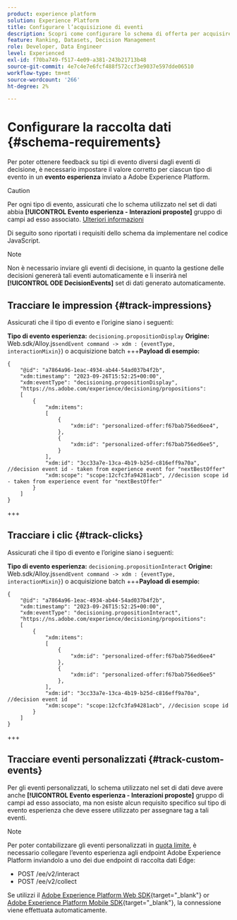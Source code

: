 ```yaml
---
product: experience platform
solution: Experience Platform
title: Configurare l’acquisizione di eventi
description: Scopri come configurare lo schema di offerta per acquisire gli eventi
feature: Ranking, Datasets, Decision Management
role: Developer, Data Engineer
level: Experienced
exl-id: f70ba749-f517-4e09-a381-243b21713b48
source-git-commit: 4e7c4e7e6fcf488f572ccf3e9037e597dde06510
workflow-type: tm+mt
source-wordcount: '266'
ht-degree: 2%

---
```


# Configurare la raccolta dati {#schema-requirements}

Per poter ottenere feedback su tipi di evento diversi dagli eventi di decisione, è necessario impostare il valore corretto per ciascun tipo di evento in un **evento esperienza** inviato a Adobe Experience Platform.

>[!CAUTION]
>
>Per ogni tipo di evento, assicurati che lo schema utilizzato nel set di dati abbia **[!UICONTROL Evento esperienza - Interazioni proposte]** gruppo di campi ad esso associato. [Ulteriori informazioni](create-dataset.md)

Di seguito sono riportati i requisiti dello schema da implementare nel codice JavaScript.

>[!NOTE]
>
>Non è necessario inviare gli eventi di decisione, in quanto la gestione delle decisioni genererà tali eventi automaticamente e li inserirà nel **[!UICONTROL ODE DecisionEvents]** set di dati<!--to check--> generato automaticamente.

## Tracciare le impression {#track-impressions}

Assicurati che il tipo di evento e l’origine siano i seguenti:

**Tipo di evento esperienza:** `decisioning.propositionDisplay`
**Origine:** Web.sdk/Alloy.js`sendEvent command -> xdm : {eventType, interactionMixin}`) o acquisizione batch
+++**Payload di esempio:**

```
{
    "@id": "a7864a96-1eac-4934-ab44-54ad037b4f2b",
    "xdm:timestamp": "2023-09-26T15:52:25+00:00",
    "xdm:eventType": "decisioning.propositionDisplay",
    "https://ns.adobe.com/experience/decisioning/propositions":
    [
        {
            "xdm:items":
            [
                {
                    "xdm:id": "personalized-offer:f67bab756ed6ee4",
                },
                {
                    "xdm:id": "personalized-offer:f67bab756ed6ee5",
                }
            ],
            "xdm:id": "3cc33a7e-13ca-4b19-b25d-c816eff9a70a", //decision event id - taken from experience event for "nextBestOffer"
            "xdm:scope": "scope:12cfc3fa94281acb", //decision scope id - taken from experience event for "nextBestOffer"
        }
    ]
}
```

+++

## Tracciare i clic {#track-clicks}

Assicurati che il tipo di evento e l’origine siano i seguenti:

**Tipo di evento esperienza:** `decisioning.propositionInteract`
**Origine:** Web.sdk/Alloy.js`sendEvent command -> xdm : {eventType, interactionMixin}`) o acquisizione batch
+++**Payload di esempio:**

```
{
    "@id": "a7864a96-1eac-4934-ab44-54ad037b4f2b",
    "xdm:timestamp": "2023-09-26T15:52:25+00:00",
    "xdm:eventType": "decisioning.propositionInteract",
    "https://ns.adobe.com/experience/decisioning/propositions":
    [
        {
            "xdm:items":
            [
                {
                    "xdm:id": "personalized-offer:f67bab756ed6ee4"
                },
                {
                    "xdm:id": "personalized-offer:f67bab756ed6ee5"
                },
            ],
            "xdm:id": "3cc33a7e-13ca-4b19-b25d-c816eff9a70a", //decision event id
            "xdm:scope": "scope:12cfc3fa94281acb", //decision scope id
        }
    ]
}
```

+++

## Tracciare eventi personalizzati {#track-custom-events}

Per gli eventi personalizzati, lo schema utilizzato nel set di dati deve avere anche **[!UICONTROL Evento esperienza - Interazioni proposte]** gruppo di campi ad esso associato, ma non esiste alcun requisito specifico sul tipo di evento esperienza che deve essere utilizzato per assegnare tag a tali eventi.

>[!NOTE]
>
>Per poter contabilizzare gli eventi personalizzati in [quota limite](../offer-library/add-constraints.md#capping), è necessario collegare l’evento esperienza agli endpoint Adobe Experience Platform inviandolo a uno dei due endpoint di raccolta dati Edge:
>
>* POST /ee/v2/interact
>* POST /ee/v2/collect
>
>Se utilizzi il [Adobe Experience Platform Web SDK](https://experienceleague.adobe.com/docs/experience-platform/edge/home.html?lang=it){target="_blank"} or [Adobe Experience Platform Mobile SDK](https://experienceleague.adobe.com/docs/platform-learn/data-collection/mobile-sdk/overview.html){target="_blank"}, la connessione viene effettuata automaticamente.
